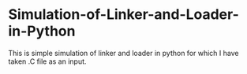 # Simulation-of-Linker-and-Loader-in-Python
This is simple simulation of linker and loader in python for which I have taken .C file as an input.

